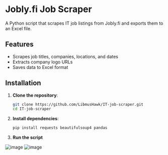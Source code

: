 # Jobly.fi Job Scraper

A Python script that scrapes IT job listings from Jobly.fi and exports them to an Excel file.

## Features
- Scrapes job titles, companies, locations, and dates
- Extracts company logo URLs
- Saves data to Excel format

## Installation

1. **Clone the repository**:
   ```bash
   git clone https://github.com/LibmusHawk/IT-job-scraper.git
   cd IT-job-scraper
    ```
2. **Install dependencies**:
   ```bash
   pip install requests beautifulsoup4 pandas
   ```
3. **Run the script**

![image](https://github.com/user-attachments/assets/78bca936-6915-4c29-8af6-1065fa1dea6b)
![image](https://github.com/user-attachments/assets/24987732-fe34-4c67-a16e-6ba87d22c154)
